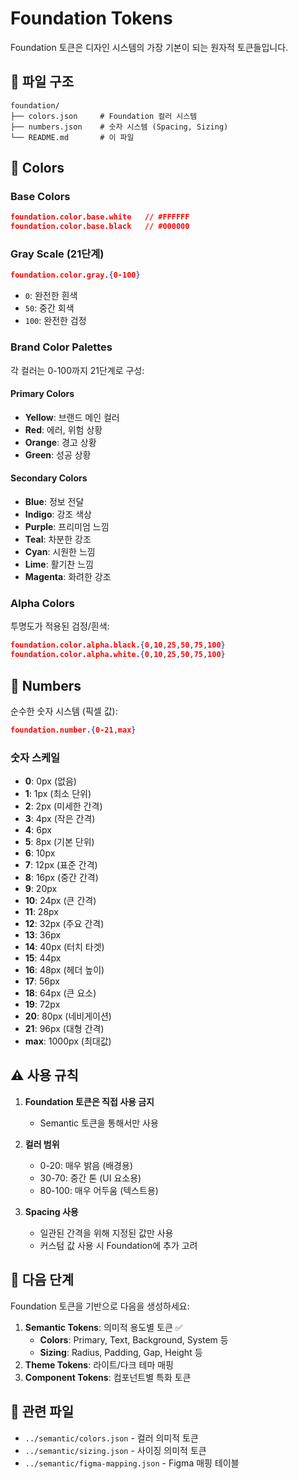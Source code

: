 # Foundation Tokens

Foundation 토큰은 디자인 시스템의 가장 기본이 되는 원자적 토큰들입니다.

## 📁 파일 구조

```
foundation/
├── colors.json     # Foundation 컬러 시스템
├── numbers.json    # 숫자 시스템 (Spacing, Sizing)
└── README.md       # 이 파일
```

## 🎨 Colors

### Base Colors
```json
foundation.color.base.white   // #FFFFFF
foundation.color.base.black   // #000000
```

### Gray Scale (21단계)
```json
foundation.color.gray.{0-100}
```
- `0`: 완전한 흰색
- `50`: 중간 회색
- `100`: 완전한 검정

### Brand Color Palettes
각 컬러는 0-100까지 21단계로 구성:

#### Primary Colors
- **Yellow**: 브랜드 메인 컬러
- **Red**: 에러, 위험 상황
- **Orange**: 경고 상황
- **Green**: 성공 상황

#### Secondary Colors
- **Blue**: 정보 전달
- **Indigo**: 강조 색상
- **Purple**: 프리미엄 느낌
- **Teal**: 차분한 강조
- **Cyan**: 시원한 느낌
- **Lime**: 활기찬 느낌
- **Magenta**: 화려한 강조

### Alpha Colors
투명도가 적용된 검정/흰색:
```json
foundation.color.alpha.black.{0,10,25,50,75,100}
foundation.color.alpha.white.{0,10,25,50,75,100}
```

## 🔢 Numbers

순수한 숫자 시스템 (픽셀 값):
```json
foundation.number.{0-21,max}
```

### 숫자 스케일
- **0**: 0px (없음)
- **1**: 1px (최소 단위)
- **2**: 2px (미세한 간격)
- **3**: 4px (작은 간격)
- **4**: 6px
- **5**: 8px (기본 단위)
- **6**: 10px
- **7**: 12px (표준 간격)
- **8**: 16px (중간 간격)
- **9**: 20px
- **10**: 24px (큰 간격)
- **11**: 28px
- **12**: 32px (주요 간격)
- **13**: 36px
- **14**: 40px (터치 타겟)
- **15**: 44px
- **16**: 48px (헤더 높이)
- **17**: 56px
- **18**: 64px (큰 요소)
- **19**: 72px
- **20**: 80px (네비게이션)
- **21**: 96px (대형 간격)
- **max**: 1000px (최대값)

## ⚠️ 사용 규칙

1. **Foundation 토큰은 직접 사용 금지**
   - Semantic 토큰을 통해서만 사용
   
2. **컬러 범위**
   - 0-20: 매우 밝음 (배경용)
   - 30-70: 중간 톤 (UI 요소용)
   - 80-100: 매우 어두움 (텍스트용)

3. **Spacing 사용**
   - 일관된 간격을 위해 지정된 값만 사용
   - 커스텀 값 사용 시 Foundation에 추가 고려

## 🎯 다음 단계

Foundation 토큰을 기반으로 다음을 생성하세요:

1. **Semantic Tokens**: 의미적 용도별 토큰 ✅
   - **Colors**: Primary, Text, Background, System 등
   - **Sizing**: Radius, Padding, Gap, Height 등
2. **Theme Tokens**: 라이트/다크 테마 매핑
3. **Component Tokens**: 컴포넌트별 특화 토큰

## 📁 관련 파일

- `../semantic/colors.json` - 컬러 의미적 토큰
- `../semantic/sizing.json` - 사이징 의미적 토큰
- `../semantic/figma-mapping.json` - Figma 매핑 테이블

